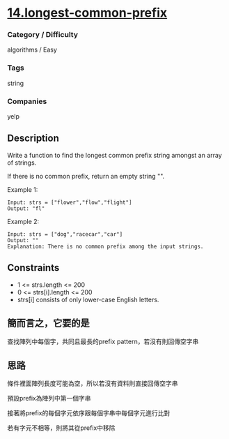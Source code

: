 # [14.longest-common-prefix](https://leetcode.com/problems)

### Category / Difficulty
algorithms / Easy

### Tags
string
	 		
### Companies
yelp

## Description

Write a function to find the longest common prefix string amongst an array of strings.

If there is no common prefix, return an empty string "".

 

Example 1:
```
Input: strs = ["flower","flow","flight"]
Output: "fl"
```

Example 2:
```
Input: strs = ["dog","racecar","car"]
Output: ""
Explanation: There is no common prefix among the input strings.
```
 

## Constraints
- 1 <= strs.length <= 200
- 0 <= strs[i].length <= 200
- strs[i] consists of only lower-case English letters.

## 簡而言之，它要的是
查找陣列中每個字，共同且最長的prefix pattern，若沒有則回傳空字串

## 思路
條件裡面陣列長度可能為空，所以若沒有資料則直接回傳空字串

預設prefix為陣列中第一個字串

接著將prefix的每個字元依序跟每個字串中每個字元進行比對

若有字元不相等，則將其從prefix中移除


